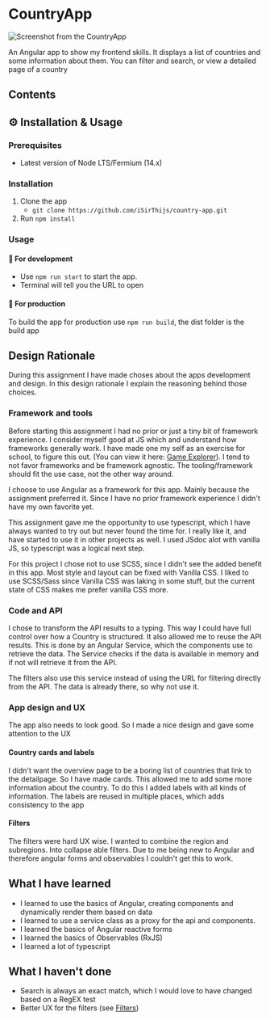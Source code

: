 # CountryApp
![Screenshot from the CountryApp]('./')

An Angular app to show my frontend skills. It displays a list of countries and some information about them. You can filter and search, or view a detailed page of a country

## Contents


## ⚙️ Installation & Usage

### Prerequisites
* Latest version of Node LTS/Fermium (14.x)

### Installation
1. Clone the app
	* `git clone https://github.com/iSirThijs/country-app.git`
2. Run `npm install`

### Usage
#### 🔬 For development
* Use `npm run start` to start the app.
* Terminal will tell you the URL to open

#### 🔨 For production
To build the app for production use `npm run build`, the dist folder is the build app

## Design Rationale
During this assignment I have made choses about the apps development and design. In this design rationale I explain the reasoning behind those choices.
### Framework and tools
Before starting this assignment I had no prior or just a tiny bit of framework experience. I consider myself good at JS which and understand how frameworks generally work. I have made one my self as an exercise for school, to figure this out. (You can view it here: [Game Explorer](https://github.com/iSirThijs/web-app-from-scratch-1920)). I tend to not favor frameworks and be framework agnostic. The tooling/framework should fit the use case, not the other way around.

I choose to use Angular as a framework for this app. Mainly because the assignment preferred it. Since I have no prior framework experience I didn't have my own favorite yet. 

This assignment gave me the opportunity to use typescript, which I have always wanted to try out but never found the time for. I really like it, and have started to use it in other projects as well. I used JSdoc alot with vanilla JS, so typescript was a logical next step.

For this project I chose not to use SCSS, since I didn't see the added benefit in this app. Most style and layout can be fixed with Vanilla CSS. I liked to use SCSS/Sass since Vanilla CSS was laking in some stuff, but the current state of CSS makes me prefer vanilla CSS more.

### Code and API
I chose to transform the API results to a typing. This way I could have full control over how a Country is structured. It also allowed me to reuse the API results. This is done by an Angular Service, which the components use to retrieve the data. The Service checks if the data is available in memory and if not will retrieve it from the API. 

The filters also use this service instead of using the URL for filtering directly from the API. The data is already there, so why not use it. 

### App design and UX
The app also needs to look good. So I made a nice design and gave some attention to the UX

#### Country cards and labels
I didn't want the overview page to be a boring list of countries that link to the detailpage. So I have made cards. This allowed me to add some more information about the country. To do this I added labels with all kinds of information. The labels are reused in multiple places, which adds consistency to the app

#### Filters
The filters were hard UX wise. I wanted to combine the region and subregions. Into collapse able filters. Due to me being new to Angular and therefore angular forms and observables I couldn't get this to work.

<!-- Inserst sketch here -->
## What I have learned
* I learned to use the basics of Angular, creating components and dynamically render them based on data
* I learned to use a service class as a proxy for the api and components. 
* I learned the basics of Angular reactive forms
* I learned the basics of Observables (RxJS)
* I learned a lot of typescript

## What I haven't done
* Search is always an exact match, which I would love to have changed based on a RegEX test
* Better UX for the filters (see [Filters]('#filters')) 
